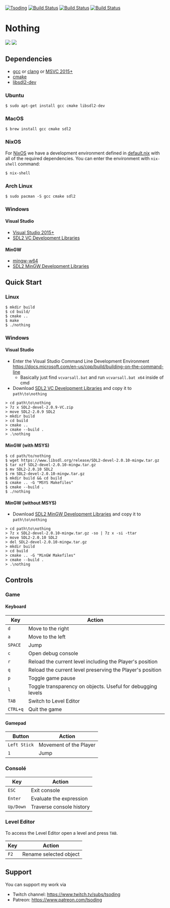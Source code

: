 [![Tsoding](https://img.shields.io/badge/twitch.tv-tsoding-purple?logo=twitch&style=for-the-badge)](https://www.twitch.tv/tsoding)
[![Build Status](https://travis-ci.org/tsoding/nothing.svg?branch=master)](https://travis-ci.org/tsoding/nothing)
[![Build Status](https://ci.appveyor.com/api/projects/status/gxfgojq4ko98e0g0/branch/master?svg=true)](https://ci.appveyor.com/project/rexim/nothing/branch/master)
[![Build Status](https://github.com/tsoding/nothing/workflows/CI/badge.svg)](https://github.com/tsoding/nothing/actions)

# Nothing

![](https://i.imgur.com/7mECYKU.gif)
![](https://i.imgur.com/ABcJqB5.gif)

## Dependencies

- [gcc] or [clang] or [MSVC 2015+][visual-studio]
- [cmake]
- [libsdl2-dev]

### Ubuntu

```console
$ sudo apt-get install gcc cmake libsdl2-dev
```

### MacOS

```console
$ brew install gcc cmake sdl2
```

### NixOS

For [NixOS] we have a development environment defined in [default.nix]
with all of the required dependencies. You can enter the environment
with `nix-shell` command:

```console
$ nix-shell
```

### Arch Linux

```console
$ sudo pacman -S gcc cmake sdl2
```

### Windows

#### Visual Studio

- [Visual Studio 2015+](https://visualstudio.microsoft.com/)
- [SDL2 VC Development Libraries](https://www.libsdl.org/release/SDL2-devel-2.0.9-VC.zip)

#### MinGW
- [mingw-w64](https://mingw-w64.org)
- [SDL2 MinGW Development Libraries](https://www.libsdl.org/release/SDL2-devel-2.0.10-mingw.tar.gz)

## Quick Start

### Linux

```console
$ mkdir build
$ cd build/
$ cmake ..
$ make
$ ./nothing
```

### Windows

#### Visual Studio

- Enter the Visual Studio Command Line Development Environment https://docs.microsoft.com/en-us/cpp/build/building-on-the-command-line
  - Basically just find `vcvarsall.bat` and run `vcvarsall.bat x64` inside of cmd
- Download [SDL2 VC Development Libraries](https://www.libsdl.org/release/SDL2-devel-2.0.9-VC.zip) and copy it to `path\to\nothing`

```console
> cd path\to\nothing
> 7z x SDL2-devel-2.0.9-VC.zip
> move SDL2-2.0.9 SDL2
> mkdir build
> cd build
> cmake ..
> cmake --build .
> .\nothing
```

#### MinGW (with MSYS)

```console
$ cd path/to/nothing
$ wget https://www.libsdl.org/release/SDL2-devel-2.0.10-mingw.tar.gz
$ tar xzf SDL2-devel-2.0.10-mingw.tar.gz
$ mv SDL2-2.0.10 SDL2
$ rm SDL2-devel-2.0.10-mingw.tar.gz
$ mkdir build && cd build
$ cmake .. -G "MSYS Makefiles"
$ cmake --build .
$ ./nothing
```

#### MinGW (without MSYS)
- Download [SDL2 MinGW Development Libraries](https://www.libsdl.org/release/SDL2-devel-2.0.10-mingw.tar.gz) and copy it to `path\to\nothing`

```console
> cd path\to\nothing
> 7z x SDL2-devel-2.0.10-mingw.tar.gz -so | 7z x -si -ttar
> move SDL2-2.0.10 SDL2
> del SDL2-devel-2.0.10-mingw.tar.gz
> mkdir build
> cd build
> cmake .. -G "MinGW Makefiles"
> cmake --build .
> .\nothing
```

## Controls

### Game

#### Keyboard

| Key      | Action                                                      |
|----------|-------------------------------------------------------------|
| `d`      | Move to the right                                           |
| `a`      | Move to the left                                            |
| `SPACE`  | Jump                                                        |
| `c`      | Open debug console                                          |
| `r`      | Reload the current level including the Player's position    |
| `q`      | Reload the current level preserving the Player's position   |
| `p`      | Toggle game pause                                           |
| `l`      | Toggle transparency on objects. Useful for debugging levels |
| `TAB`    | Switch to Level Editor                                      |
| `CTRL+q` | Quit the game                                               |

#### Gamepad

| Button       | Action                 |
|--------------|------------------------|
| `Left Stick` | Movement of the Player |
| `1`          | Jump                   |

### Consolé

| Key       | Action                   |
|-----------|--------------------------|
| `ESC`     | Exit console             |
| `Enter`   | Evaluate the expression  |
| `Up/Down` | Traverse console history |

<!-- TODO(#914): Level Editor is not documented -->

### Level Editor

To access the Level Editor open a level and press `TAB`.

| Key  | Action                 |
|------|------------------------|
| `F2` | Rename selected object |

## Support

You can support my work via

- Twitch channel: https://www.twitch.tv/subs/tsoding
- Patreon: https://www.patreon.com/tsoding

[visual-studio]: https://www.visualstudio.com/
[svg2rects.py]: ./devtools/svg2rects.py
[./levels/]: ./levels/
[./levels/Makefile]: ./levels/Makefile
[gcc]: https://gcc.gnu.org/
[clang]: https://clang.llvm.org/
[cmake]: https://cmake.org/
[libsdl2-dev]: https://www.libsdl.org/
[NixOS]: https://nixos.org/
[default.nix]: ./default.nix
[inotify-tools]: https://github.com/rvoicilas/inotify-tools
